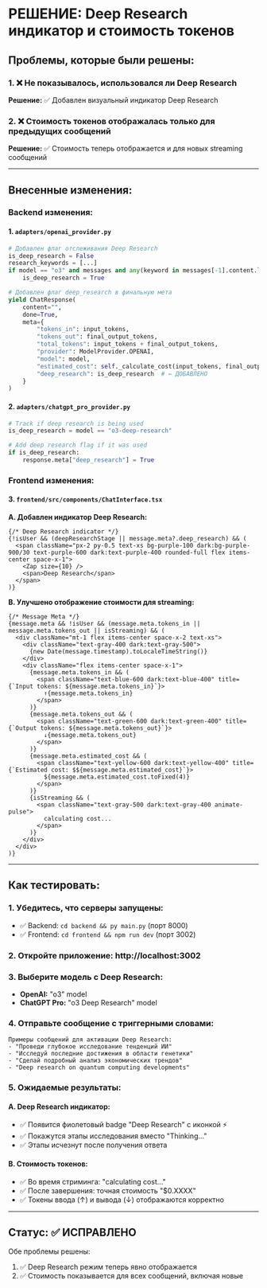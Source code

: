 # РЕШЕНИЕ: Deep Research индикатор и стоимость токенов

## Проблемы, которые были решены:

### 1. ❌ Не показывалось, использовался ли Deep Research
**Решение:** ✅ Добавлен визуальный индикатор Deep Research

### 2. ❌ Стоимость токенов отображалась только для предыдущих сообщений
**Решение:** ✅ Стоимость теперь отображается и для новых streaming сообщений

---

## Внесенные изменения:

### Backend изменения:

#### 1. `adapters/openai_provider.py`
```python
# Добавлен флаг отслеживания Deep Research
is_deep_research = False
research_keywords = [...]
if model == "o3" and messages and any(keyword in messages[-1].content.lower() for keyword in research_keywords):
    is_deep_research = True

# Добавлен флаг deep_research в финальную мета
yield ChatResponse(
    content="",
    done=True,
    meta={
        "tokens_in": input_tokens,
        "tokens_out": final_output_tokens,
        "total_tokens": input_tokens + final_output_tokens,
        "provider": ModelProvider.OPENAI,
        "model": model,
        "estimated_cost": self._calculate_cost(input_tokens, final_output_tokens, model),
        "deep_research": is_deep_research  # ← ДОБАВЛЕНО
    }
)
```

#### 2. `adapters/chatgpt_pro_provider.py`
```python
# Track if deep research is being used
is_deep_research = model == "o3-deep-research"

# Add deep research flag if it was used
if is_deep_research:
    response.meta["deep_research"] = True
```

### Frontend изменения:

#### 3. `frontend/src/components/ChatInterface.tsx`

**A. Добавлен индикатор Deep Research:**
```tsx
{/* Deep Research indicator */}
{!isUser && (deepResearchStage || message.meta?.deep_research) && (
  <span className="px-2 py-0.5 text-xs bg-purple-100 dark:bg-purple-900/30 text-purple-600 dark:text-purple-400 rounded-full flex items-center space-x-1">
    <Zap size={10} />
    <span>Deep Research</span>
  </span>
)}
```

**B. Улучшено отображение стоимости для streaming:**
```tsx
{/* Message Meta */}
{message.meta && !isUser && (message.meta.tokens_in || message.meta.tokens_out || isStreaming) && (
  <div className="mt-1 flex items-center space-x-2 text-xs">
    <div className="text-gray-400 dark:text-gray-500">
      {new Date(message.timestamp).toLocaleTimeString()}
    </div>
    <div className="flex items-center space-x-1">
      {message.meta.tokens_in && (
        <span className="text-blue-600 dark:text-blue-400" title={`Input tokens: ${message.meta.tokens_in}`}>
          ↑{message.meta.tokens_in}
        </span>
      )}
      {message.meta.tokens_out && (
        <span className="text-green-600 dark:text-green-400" title={`Output tokens: ${message.meta.tokens_out}`}>
          ↓{message.meta.tokens_out}
        </span>
      )}
      {message.meta.estimated_cost && (
        <span className="text-yellow-600 dark:text-yellow-400" title={`Estimated cost: $${message.meta.estimated_cost}`}>
          ${message.meta.estimated_cost.toFixed(4)}
        </span>
      )}
      {isStreaming && (
        <span className="text-gray-500 dark:text-gray-400 animate-pulse">
          calculating cost...
        </span>
      )}
    </div>
  </div>
)}
```

---

## Как тестировать:

### 1. Убедитесь, что серверы запущены:
- ✅ Backend: `cd backend && py main.py` (порт 8000)
- ✅ Frontend: `cd frontend && npm run dev` (порт 3002)

### 2. Откройте приложение: http://localhost:3002

### 3. Выберите модель с Deep Research:
- **OpenAI:** "o3" model
- **ChatGPT Pro:** "o3 Deep Research" model

### 4. Отправьте сообщение с триггерными словами:
```
Примеры сообщений для активации Deep Research:
- "Проведи глубокое исследование тенденций ИИ"
- "Исследуй последние достижения в области генетики"
- "Сделай подробный анализ экономических трендов"
- "Deep research on quantum computing developments"
```

### 5. Ожидаемые результаты:

#### A. Deep Research индикатор:
- ✅ Появится фиолетовый badge "Deep Research" с иконкой ⚡
- ✅ Покажутся этапы исследования вместо "Thinking..."
- ✅ Этапы исчезнут после получения ответа

#### B. Стоимость токенов:
- ✅ Во время стриминга: "calculating cost..." 
- ✅ После завершения: точная стоимость "$0.XXXX"
- ✅ Токены ввода (↑) и вывода (↓) отображаются корректно

---

## Статус: ✅ ИСПРАВЛЕНО

Обе проблемы решены:
1. ✅ Deep Research режим теперь явно отображается
2. ✅ Стоимость показывается для всех сообщений, включая новые
